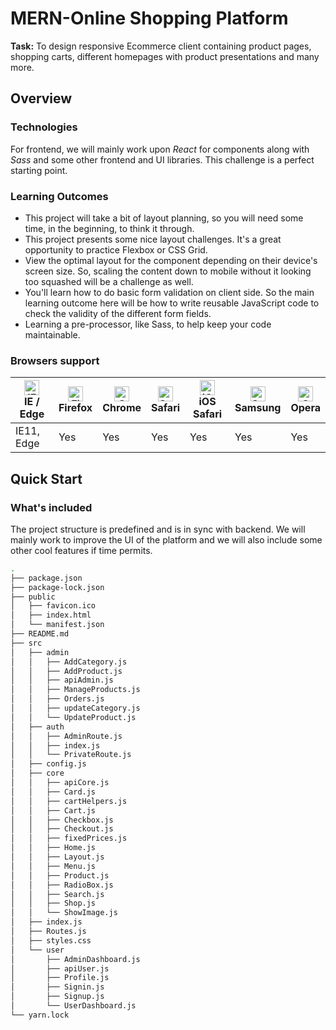 # MERN-Online Shopping Platform

**Task:** To design responsive Ecommerce client containing product pages, shopping carts, different homepages with product presentations and many more.  

## Overview
### Technologies

For frontend, we will mainly work upon *React* for components along with *Sass* and some other frontend and UI libraries. This challenge is a perfect starting point.

### Learning Outcomes
* This project will take a bit of layout planning, so you will need some time, in the beginning, to think it through.
* This project presents some nice layout challenges. It's a great opportunity to practice Flexbox or CSS Grid.
* View the optimal layout for the component depending on their device's screen size. So, scaling the content down to mobile without it looking too squashed will be a challenge as well.
* You'll learn how to do basic form validation on client side. So the main learning outcome here will be how to write reusable JavaScript code to check the validity of the different form fields.
* Learning a pre-processor, like Sass, to help keep your code maintainable.
### Browsers support

| [<img src="https://raw.githubusercontent.com/alrra/browser-logos/master/src/edge/edge_48x48.png" alt="IE / Edge" width="24px" height="24px" />](http://godban.github.io/browsers-support-badges/)<br/>IE / Edge | [<img src="https://raw.githubusercontent.com/alrra/browser-logos/master/src/firefox/firefox_48x48.png" alt="Firefox" width="24px" height="24px" />](http://godban.github.io/browsers-support-badges/)<br/>Firefox | [<img src="https://raw.githubusercontent.com/alrra/browser-logos/master/src/chrome/chrome_48x48.png" alt="Chrome" width="24px" height="24px" />](http://godban.github.io/browsers-support-badges/)<br/>Chrome | [<img src="https://raw.githubusercontent.com/alrra/browser-logos/master/src/safari/safari_48x48.png" alt="Safari" width="24px" height="24px" />](http://godban.github.io/browsers-support-badges/)<br/>Safari | [<img src="https://raw.githubusercontent.com/alrra/browser-logos/master/src/safari-ios/safari-ios_48x48.png" alt="iOS Safari" width="24px" height="24px" />](http://godban.github.io/browsers-support-badges/)<br/>iOS Safari | [<img src="https://raw.githubusercontent.com/alrra/browser-logos/master/src/samsung-internet/samsung-internet_48x48.png" alt="Samsung" width="24px" height="24px" />](http://godban.github.io/browsers-support-badges/)<br/>Samsung | [<img src="https://raw.githubusercontent.com/alrra/browser-logos/master/src/opera/opera_48x48.png" alt="Opera" width="24px" height="24px" />](http://godban.github.io/browsers-support-badges/)<br/>Opera |
| --------- | --------- | --------- | --------- | --------- | --------- | --------- |
| IE11, Edge| Yes | Yes| Yes| Yes| Yes| Yes

## Quick Start
### What's included

The project structure is predefined and is in sync with backend. We will mainly work to improve the UI of the platform and we will also include some other cool features if time permits.

```bash
.
├── package.json
├── package-lock.json
├── public
│   ├── favicon.ico
│   ├── index.html
│   └── manifest.json
├── README.md
├── src
│   ├── admin
│   │   ├── AddCategory.js
│   │   ├── AddProduct.js
│   │   ├── apiAdmin.js
│   │   ├── ManageProducts.js
│   │   ├── Orders.js
│   │   ├── updateCategory.js
│   │   └── UpdateProduct.js
│   ├── auth
│   │   ├── AdminRoute.js
│   │   ├── index.js
│   │   └── PrivateRoute.js
│   ├── config.js
│   ├── core
│   │   ├── apiCore.js
│   │   ├── Card.js
│   │   ├── cartHelpers.js
│   │   ├── Cart.js
│   │   ├── Checkbox.js
│   │   ├── Checkout.js
│   │   ├── fixedPrices.js
│   │   ├── Home.js
│   │   ├── Layout.js
│   │   ├── Menu.js
│   │   ├── Product.js
│   │   ├── RadioBox.js
│   │   ├── Search.js
│   │   ├── Shop.js
│   │   └── ShowImage.js
│   ├── index.js
│   ├── Routes.js
│   ├── styles.css
│   └── user
│       ├── AdminDashboard.js
│       ├── apiUser.js
│       ├── Profile.js
│       ├── Signin.js
│       ├── Signup.js
│       └── UserDashboard.js
└── yarn.lock
```
